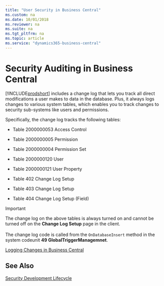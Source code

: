 ```yaml
---
title: "User Security in Business Central"
ms.custom: na
ms.date: 10/01/2018
ms.reviewer: na
ms.suite: na
ms.tgt_pltfrm: na
ms.topic: article
ms.service: "dynamics365-business-central"
---
```


# Security Auditing in Business Central

[!INCLUDE[prodshort](../developer/includes/prodshort.md)] includes a change log that lets you track all direct modifications a user makes to data in the database. Plus, it always logs changes to various system tables, which enables you to track changes to security sub-systems like users and permissions.

Specifically, the change log tracks the following tables:
 
- Table 2000000053 Access Control

- Table 2000000005 Permission

- Table 2000000004 Permission Set

- Table 2000000120 User

- Table 2000000121 User Property

- Table 402 Change Log Setup

- Table 403 Change Log Setup

- Table 404 Change Log Setup (Field)

> [!IMPORTANT]  
> The change log on the above tables is always turned on and cannot be turned off on the **Change Log Setup** page in the client. <br /><br />
> The change log code is called from the `OnDatabaseInsert` method in the system codeunit **49 GlobalTriggerManagemnet**. 

[Logging Changes in Business Central](https://docs.microsoft.com/en-us/dynamics365/business-central/across-log-changes)

<!-- change title to auditing data changes in bllal-->
## See Also  

[Security Development Lifecycle](https://www.microsoft.com/en-us/sdl)  